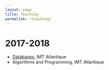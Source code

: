 ```yaml
---
layout: page
title: Teaching
permalink: /teaching/
---
```


# 2017-2018

* [Databases](http://formations.imt-atlantique.fr/bd_ihm/fr/), IMT Atlantique
* Algorithms and Programming, IMT Atlantique